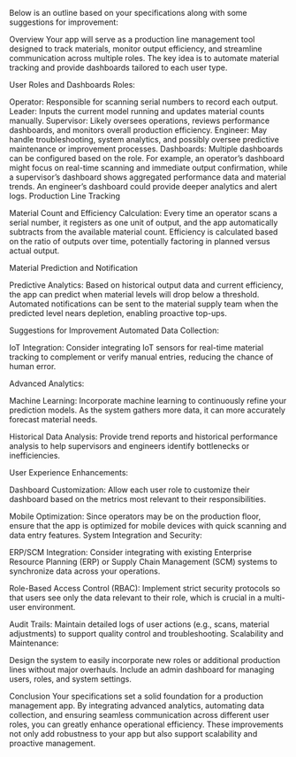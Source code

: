 Below is an outline based on your specifications along with some suggestions for improvement:

Overview
Your app will serve as a production line management tool designed to track materials, monitor output efficiency, and streamline communication across multiple roles. The key idea is to automate material tracking and provide dashboards tailored to each user type.

User Roles and Dashboards
Roles:

Operator: Responsible for scanning serial numbers to record each output.
Leader: Inputs the current model running and updates material counts manually.
Supervisor: Likely oversees operations, reviews performance dashboards, and monitors overall production efficiency.
Engineer: May handle troubleshooting, system analytics, and possibly oversee predictive maintenance or improvement processes.
Dashboards:
Multiple dashboards can be configured based on the role. For example, an operator’s dashboard might focus on real-time scanning and immediate output confirmation, while a supervisor’s dashboard shows aggregated performance data and material trends. An engineer’s dashboard could provide deeper analytics and alert logs.
Production Line Tracking

Material Count and Efficiency Calculation:
Every time an operator scans a serial number, it registers as one unit of output, and the app automatically subtracts from the available material count.
Efficiency is calculated based on the ratio of outputs over time, potentially factoring in planned versus actual output.

Material Prediction and Notification

Predictive Analytics:
Based on historical output data and current efficiency, the app can predict when material levels will drop below a threshold.
Automated notifications can be sent to the material supply team when the predicted level nears depletion, enabling proactive top-ups.

Suggestions for Improvement
Automated Data Collection:

IoT Integration: Consider integrating IoT sensors for real-time material tracking to complement or verify manual entries, reducing the chance of human error.

Advanced Analytics:

Machine Learning: Incorporate machine learning to continuously refine your prediction models. As the system gathers more data, it can more accurately forecast material needs.

Historical Data Analysis: Provide trend reports and historical performance analysis to help supervisors and engineers identify bottlenecks or inefficiencies.

User Experience Enhancements:

Dashboard Customization: Allow each user role to customize their dashboard based on the metrics most relevant to their responsibilities.

Mobile Optimization: Since operators may be on the production floor, ensure that the app is optimized for mobile devices with quick scanning and data entry features.
System Integration and Security:

ERP/SCM Integration: Consider integrating with existing Enterprise Resource Planning (ERP) or Supply Chain Management (SCM) systems to synchronize data across your operations.

Role-Based Access Control (RBAC): Implement strict security protocols so that users see only the data relevant to their role, which is crucial in a multi-user environment.

Audit Trails: Maintain detailed logs of user actions (e.g., scans, material adjustments) to support quality control and troubleshooting.
Scalability and Maintenance:

Design the system to easily incorporate new roles or additional production lines without major overhauls.
Include an admin dashboard for managing users, roles, and system settings.

Conclusion
Your specifications set a solid foundation for a production management app. By integrating advanced analytics, automating data collection, and ensuring seamless communication across different user roles, you can greatly enhance operational efficiency. These improvements not only add robustness to your app but also support scalability and proactive management.
